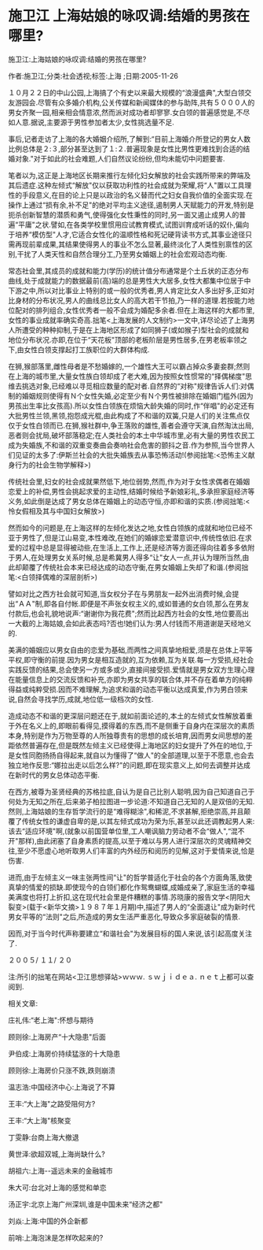 # 施卫江  上海姑娘的咏叹调:结婚的男孩在哪里?

施卫江:上海姑娘的咏叹调:结婚的男孩在哪里?

作者:施卫江;分类:社会透视;标签:上海 ;日期:2005-11-26

１０月２２日的中山公园,上海搞了个有史以来最大规模的“浪漫盛典",大型白领交友游园会.尽管有众多婚介机构,公关传媒和新闻媒体的参与助阵,共有５０００人的男女齐聚一园,相亲相会情意浓,然而派对成功者却寥寥.女白领的普遍感觉是,不尽如人意.据说,主要源于男性参加者太少,女性挑选量不足.

事后,记者走访了上海的各大婚姻介绍所,了解到:“目前上海婚介所登记的男女人数比例总体是２:３,部分甚至达到了１:２.普遍现象是女性比男性更难找到合适的结婚对象."对于如此的社会难题,人们自然议论纷纷,但均未能切中问题要害.

笔者以为,这正是上海地区长期来推行左倾化妇女解放的社会实践所带来的弊端及其后遗症.这种左倾式“解放"仅以获取功利性的社会成就为荣耀,将“人"置以工具理性的手段意义,在目的论上只是以政治的名义替而代之妇女自我价值的全面实现.在操作上通过“损有余,补不足"的绝对平均主义途径,遏制男人天赋能力的开发,特别是扼杀创新智慧的潜质和勇气,使得强化女性秉性的同时,另一面又遏止成男人的普遍“平庸"之状.譬如,在各类学校里惯用应试教育模式,试图训育成听话的奴仆,偏向于培养“模仿型"人才,它适合女性化的温顺性格和死记硬背读书方式,其事业途径只需再现前辈成果,其结果使得男人的事业不怎么显著,最终淡化了人类性别禀性的区别,干扰了人类天性和自然合理分工,乃至男女婚姻上的社会宏观动态均衡.

常态社会里,其成员的成就和能力(学历)的统计值分布通常是个土丘状的正态分布曲线,处于成就能力的数据最前(高)端的总是男性大大居多,女性大都集中位居于中下游之中,所以对比事业上特别的或一般的优秀者,男人肯定比女人多出好多,正如对比身材的分布状况,男人的曲线总比女人的高大若干节拍,乃一样的道理.若按能力地位配对的排列组合,女性优秀者一般不会成为婚配多余者.但在上海这样的大都市里,女性的事业成就率确实奇高.拙笔<上海发展的人文制约>一文中,详尽论述了上海男人所遭受的种种抑制,于是在上海地区形成了如同狮子(或如猴子)型社会的成就和地位分布状况.亦即,在位于“天花板"顶部的老板阶层是男性居多,在男老板率领之下,由女性白领支撑起打工族职位的大群体构成.

在狮,猴部落里,雌性母者是不愁婚嫁的,一个雄性大王可以霸占掉众多妻妾群;然则在上海的城市里,大量女性族白领却成了老大难,因为按照女性惯常的“择偶梯度"思维去挑选对象,已经难以寻觅相应数量的配对者.自然界的“对称"规律告诉人们:对偶制的婚姻规则使得有Ｎ个女性失婚,必定至少有Ｎ个男性被排除在婚姻门槛外(因为男孩出生率比女孩高).所以女性白领族在烦恼大龄失婚的同时,作“伴唱"的必定还有大批男性兰领,黑领,抱怨成光棍,由此构成了不和谐的双簧,只是人们的关注焦点仅仅于女性白领而已.在狮,猴社群中,争王落败的雄性,善者会遵守天演,自然淘汰出局,恶者则会扰局,破坏部落稳定;在人类社会的本土中华城市里,必有大量的男性农民工成为失婚族,不和谐的双重变奏曲会奏响社会危害的颤抖之音.作为参照,当今世界人们见证的太多了:伊斯兰社会的大批失婚族去从事恐怖活动!(参阅拙笔:<恐怖主义献身行为的社会生物学解释>)

传统社会里,妇女的社会成就果然低下,地位弱势,然而,作为对于女性求偶者在婚姻恋爱上的补偿,男性会挑起求爱的主动性,结婚时候给予新娘彩礼,多承担家庭经济等义务,如此倒是达成了男女总体在婚姻上的动态守恒,亦即和谐的实质.(参阅拙笔:<怜女假相及其与中国妇女解放>)

然而如今的问题是,在上海这样的左倾化发达之地,女性白领族的成就和地位已经不亚于男性了,但是江山易变,本性难改,在她们的婚嫁恋爱潜意识中,传统性依旧.在求爱的过程中总是显得被动些,在生活上,工作上,还是经济等方面还得向往着多多依附于男人,在处理男女关系时候,总是希冀男人得多“让"女人一点,并认为理所当然,由此却颠覆了传统社会本来已经达成的动态守衡,在男女婚姻上失却了和谐.(参阅拙笔:<白领择偶难的深层剖析>)

譬如对比之西方社会就可知道,当女权分子在与男朋友一起外出消费时候,会提出“ＡＡ"制,即各自付帐.即便是不声张女权主义的,或如普通的女白领,那么在男友付款后,也会礼貌地说声:“谢谢你为我花费";然而比起西方社会的女性,地位要高出一大截的上海姑娘,会如此表态吗?否也!她们认为:男人付钱而不用道谢是天经地义的.

美满的婚姻应以男女自由的恋爱为基础,而两性之间真挚地相爱,须是在总体上平等平权,即守衡的前提.因为男女是相互造就的,互为依赖,互为关联.每一方受损,经社会实践反馈的结果,总会使另一方或多或少,直接间接受损.爱情就是男女双方生理心理在能量信息上的交流反馈和补充,亦即为男女共享的联合体,并不存在着单方的纯粹得益或纯粹受损.因而不难理解,为追求和谐的动态平衡以达成真爱,作为男白领来说,自然会寻找学历,成就,地位低一级档次的女性.

造成动态不和谐的更深层问题还在于,就如前面论述的,本土的左倾式女性解放着重于外在名义上的,即眼前看得见,摸得着的东西,而不是侧重于自身内在深层次的素质本身,特别是作为万物至尊的人所独尊贵有的思想的成长培育,因而男女间思想的差距依然普遍存在,但是既然左倾主义已经使得上海地区的妇女提升了外在的地位,于是女性同胞扬扬自得起来,就自以为懂得了“做人"的全部道理,以至于不愿意,也会去独立地作反思:“娜拉出走以后怎么样?"的问题,即在现实意义上,如何去调整并达成在新时代的男女总体动态平衡.

在西方,被尊为圣贤经典的苏格拉底,自认为是自己比别人聪明,因为自己知道自己于何处为无知之所在,后来弟子柏拉图进一步论道:不知道自己无知的人是双倍的无知.然则,上海姑娘的生存哲学流行的是“难得糊涂",和稀泥,不求甚解,拒绝崇高,并且颠覆了传统女性的谦虚自卑的是,以其左倾式成功为荣为乐,甚至以此还调教起男人来:该去“适应环境"啊,(就象以前国营单位里,工人嘲讽脑力劳动者不会“做人",“混不开"那样),由此闭塞了自身素质的提高,以至于难以与男人进行深层次的灵魂精神交往,至少不愿虚心地听取男人们丰富的内外经历和阅历的见解,这对于爱情来说,恰是伤害.

进而,由于左倾主义一味主张两性间“让"的哲学普适化于社会的各个方面角落,致使真挚的情爱的损缺.即使现今的白领们都化作鸳鸯蝴蝶,成婚成亲了,家庭生活的幸福美满度也将打上折扣,这在现代社会里是件糟糕的事情.苏晓康的报告文学<阴阳大裂变>(载于<新华文摘>１９８７年１月期)中,描述了男人的“全面退让"成为新时代男女平等的“法则"之后,所造成的男女生活严重恶化,导致众多家庭破裂的情景.

因而,对于当今时代声称要建立“和谐社会"为发展目标的国人来说,该引起高度关注了.

２００５/ １１/ ２０

注:所引的拙笔在网站<卫江思想驿站>ｗｗｗ. ｓｗｊｉｄｅａ. ｎｅｔ上都可以查阅到.



相关文章:

庄礼伟:“老上海":怀想与期待

顾则徐:上海房产“十大隐患"后面

尹伯成:上海房价持续猛涨的十大隐患

顾则徐:上海房价只涨不跌,跌则崩溃

温志浩:中国经济中心:上海说了不算

王丰:“大上海"之路受阻何方?

王丰:“大上海"核聚变

丁雯静:台商上海大撤退

黄世泽:欲超双城,上海尚缺什么?

胡祖六:上海--遥远未来的金融城市

朱大可:台北对上海的感觉和单恋

汤正宇:北京上海广州深圳,谁是中国未来“经济之都"

刘焱:上海:中国的外企新都

前哨:上海泡沫是怎样吹起来的?